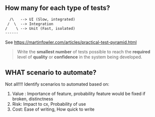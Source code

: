 ## How many for each type of tests?
```txt
  /\   --> UI (Slow, integrated)
 /  \  --> Integration
/    \ --> Unit (Fast, isolated)
------
```

See https://martinfowler.com/articles/practical-test-pyramid.html

> Write the **smallest number** of tests possible to reach the **required** level of **quality** or **confidence** in the system being developed.

## WHAT scenario to automate?
Not all!!!! Identify scenarios to automated based on:
1. Value : Importance of feature, probability feature would be fixed if broken, distinctness
2. Risk: Impact to cx, Probability of use
3. Cost: Ease of writing, How quick to write

